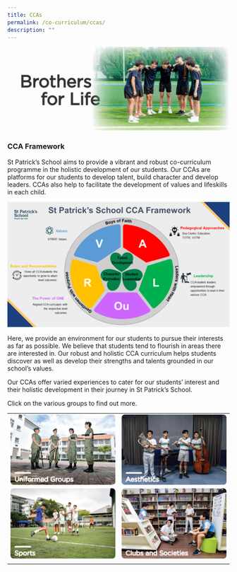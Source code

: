 ```yaml
---
title: CCAs
permalink: /co-curriculum/ccas/
description: ""
---
```

![](/images/ccabanner_gif.gif)

### **CCA Framework**

St Patrick’s School aims to provide a vibrant and robust co-curriculum programme in the holistic development of our students. Our CCAs are platforms for our students to develop talent, build character and develop leaders. CCAs also help to facilitate the development of values and lifeskills in each child. &nbsp;&nbsp;

![](/images/cca%20overview.png)

Here, we provide an environment for our students to pursue their interests as far as possible. We believe that students tend to flourish in areas there are interested in. Our robust and holistic CCA curriculum helps students discover as well as develop their strengths and talents grounded in our school’s values.

Our CCAs offer varied experiences to cater for our students’ interest and their holistic development in their journey in St Patrick’s School.

Click on the various groups to find out more.

|||
| ------ | ------ |
|<a href="/co-curriculum/ccas/uniformed-groups/"><img src="/images/uniformed%20groups.png"></a>| <a href="/co-curriculum/ccas/uniformed-groups/"><img src="/images/aesthetics.png"></a>|
<a href="/co-curriculum/ccas/uniformed-groups/"><img src="/images/sports.png"></a>|<a href="/co-curriculum/ccas/uniformed-groups/"><img src="/images/clubs%20and%20societies.png"></a>|
||||